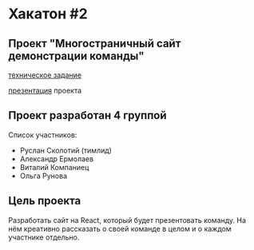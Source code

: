 # Хакатон #2

## Проект "Многостраничный сайт демонстрации команды"

[техническое задание](https://vladilen.notion.site/Hackathon-2-62a3930a69264816b7dd3aea20d1fd02)

[презентация](https://ruslanskolotiy.github.io/hackathon2/) проекта

## Проект разработан 4 группой

Список участников:
- Руслан Сколотий (тимлид)
- Александр Ермолаев
- Виталий Компаниец
- Ольга Рунова

## Цель проекта

Разработать сайт на React, который будет презентовать команду. На нём креативно рассказать о своей команде в целом и о каждом участнике отдельно.

